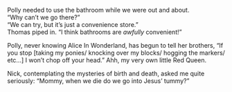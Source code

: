 Polly needed to use the bathroom while we were out and about.  
 “Why can’t we go there?”  
 “We can try, but it’s just a convenience store.”  
 Thomas piped in. “I think bathrooms are _awfully_ convenient!”

Polly, never knowing Alice In Wonderland, has begun to tell her brothers, “If you stop \[taking my ponies/ knocking over my blocks/ hogging the markers/ etc…\] I won’t chop off your head.” Ahh, my very own little Red Queen.

Nick, contemplating the mysteries of birth and death, asked me quite seriously: “Mommy, when we die do we go into Jesus’ tummy?”
